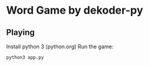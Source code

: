 # Word Game by dekoder-py

## Playing
Install python 3 (python.org)
Run the game: 
```bash
python3 app.py
```
